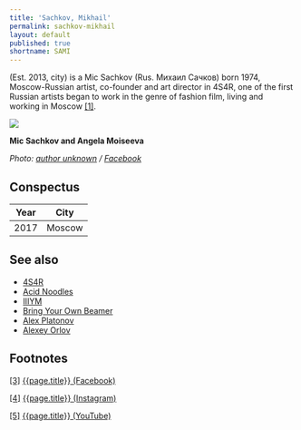 ```yaml
---
title: 'Sachkov, Mikhail'
permalink: sachkov-mikhail
layout: default
published: true
shortname: SAMI
---
```

(Est. 2013, city) is a Miс Sachkov (Rus. Михаил Сачков) born 1974, Moscow-Russian artist, co-founder and art director in 4S4R, one of the first Russian artists began to work in the genre of fashion film, living and working in Moscow <span id="a1">[\[1\]](#f1)</span>.

![](/images/image-name.jpg)

**Mic Sachkov and Angela Moiseeva**

*Photo: [author unknown](index) / [Facebook](index)*

## Conspectus

|Year|City|
|-|-|
|2017|Moscow|

## See also

+ [4S4R](index)
+ [Acid Noodles](index)
+ [IIIYM](index)
+ [Bring Your Own Beamer](index)
+ [Alex Platonov](index)
+ [Alexey Orlov](index)

## Footnotes

[[3]](#a3) <span id="f3"></span> [{{page.title}} (Facebook)](index)

[[4]](#a4) <span id="f4"></span> [{{page.title}} (Instagram)](index)

[[5]](#a5) <span id="f5"></span> [{{page.title}} (YouTube)](index)
